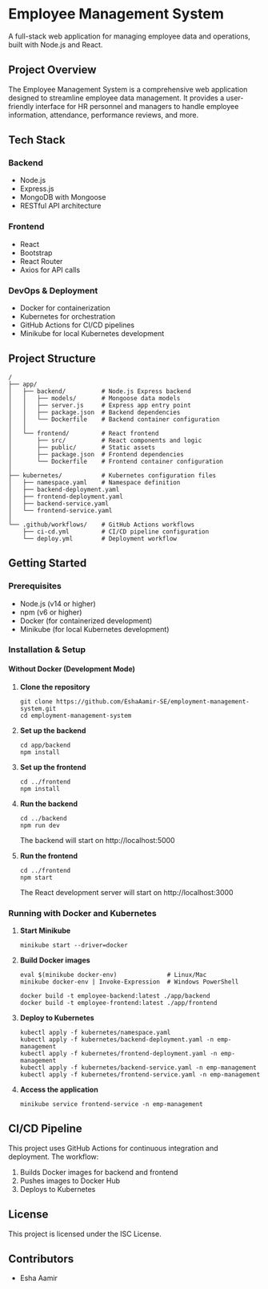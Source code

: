 # Employee Management System

A full-stack web application for managing employee data and operations, built with Node.js and React.

## Project Overview

The Employee Management System is a comprehensive web application designed to streamline employee data management. It provides a user-friendly interface for HR personnel and managers to handle employee information, attendance, performance reviews, and more.

## Tech Stack

### Backend
- Node.js
- Express.js
- MongoDB with Mongoose
- RESTful API architecture

### Frontend
- React
- Bootstrap
- React Router
- Axios for API calls

### DevOps & Deployment
- Docker for containerization
- Kubernetes for orchestration
- GitHub Actions for CI/CD pipelines
- Minikube for local Kubernetes development

## Project Structure

```
/
├── app/
│   ├── backend/          # Node.js Express backend
│   │   ├── models/       # Mongoose data models
│   │   ├── server.js     # Express app entry point
│   │   ├── package.json  # Backend dependencies
│   │   └── Dockerfile    # Backend container configuration
│   │
│   └── frontend/         # React frontend
│       ├── src/          # React components and logic
│       ├── public/       # Static assets
│       ├── package.json  # Frontend dependencies
│       └── Dockerfile    # Frontend container configuration
│
├── kubernetes/           # Kubernetes configuration files
│   ├── namespace.yaml    # Namespace definition
│   ├── backend-deployment.yaml
│   ├── frontend-deployment.yaml
│   ├── backend-service.yaml
│   └── frontend-service.yaml
│
└── .github/workflows/    # GitHub Actions workflows
    ├── ci-cd.yml         # CI/CD pipeline configuration
    └── deploy.yml        # Deployment workflow
```

## Getting Started

### Prerequisites
- Node.js (v14 or higher)
- npm (v6 or higher)
- Docker (for containerized development)
- Minikube (for local Kubernetes development)

### Installation & Setup

#### Without Docker (Development Mode)

1. **Clone the repository**
   ```
   git clone https://github.com/EshaAamir-SE/employment-management-system.git
   cd employment-management-system
   ```

2. **Set up the backend**
   ```
   cd app/backend
   npm install
   ```

3. **Set up the frontend**
   ```
   cd ../frontend
   npm install
   ```

4. **Run the backend**
   ```
   cd ../backend
   npm run dev
   ```
   The backend will start on http://localhost:5000

5. **Run the frontend**
   ```
   cd ../frontend
   npm start
   ```
   The React development server will start on http://localhost:3000

### Running with Docker and Kubernetes

1. **Start Minikube**
   ```
   minikube start --driver=docker
   ```

2. **Build Docker images**
   ```
   eval $(minikube docker-env)              # Linux/Mac
   minikube docker-env | Invoke-Expression  # Windows PowerShell
   
   docker build -t employee-backend:latest ./app/backend
   docker build -t employee-frontend:latest ./app/frontend
   ```

3. **Deploy to Kubernetes**
   ```
   kubectl apply -f kubernetes/namespace.yaml
   kubectl apply -f kubernetes/backend-deployment.yaml -n emp-management
   kubectl apply -f kubernetes/frontend-deployment.yaml -n emp-management
   kubectl apply -f kubernetes/backend-service.yaml -n emp-management
   kubectl apply -f kubernetes/frontend-service.yaml -n emp-management
   ```

4. **Access the application**
   ```
   minikube service frontend-service -n emp-management
   ```

## CI/CD Pipeline

This project uses GitHub Actions for continuous integration and deployment. The workflow:
1. Builds Docker images for backend and frontend
2. Pushes images to Docker Hub
3. Deploys to Kubernetes

## License

This project is licensed under the ISC License.

## Contributors

- Esha Aamir 